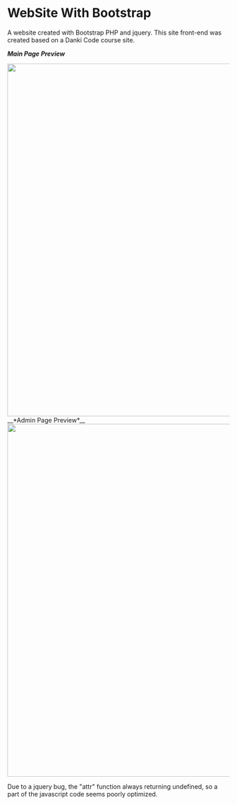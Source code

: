 # WebSite With Bootstrap
 A website created with Bootstrap PHP and jquery.
 This site front-end was created based on a Danki Code course site.
 
 __*Main Page Preview*__
 
 <img src="https://github.com/Gabriel-Spinola/WebSite-WIth-Bootstrap/blob/main/App/images/prints/Main.png" width=800px>
 <br>
  __*Admin Page Preview*__
 <br>
 <img src="https://github.com/Gabriel-Spinola/WebSite-WIth-Bootstrap/blob/main/App/images/prints/Admin.png" width=800px>
 
 Due to a jquery bug, the "attr" function always returning undefined, so a part of the javascript code seems poorly optimized.
